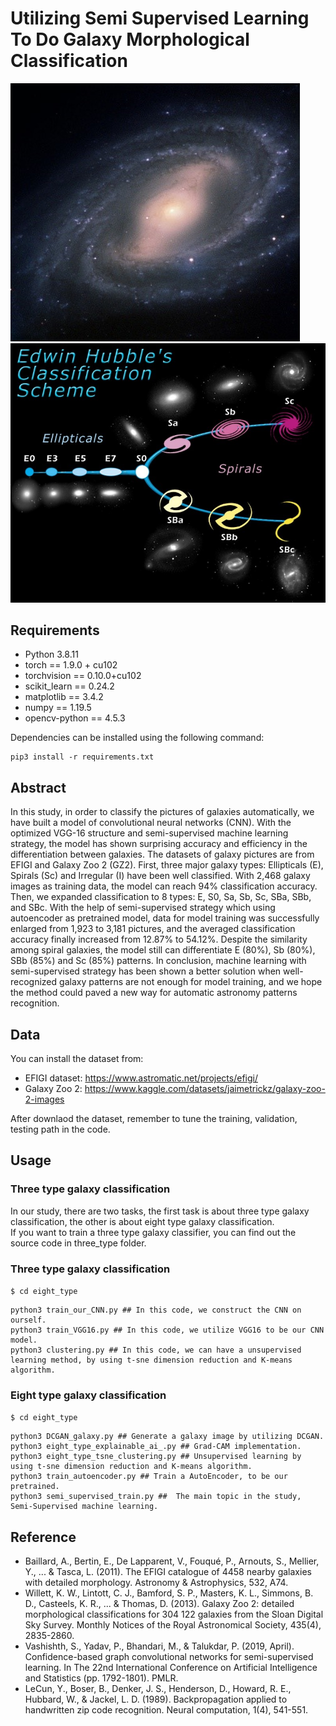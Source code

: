 # Utilizing Semi Supervised Learning To Do Galaxy Morphological Classification
<img src="NGC3992.jpg"><img src="Hubble_Sequence.jpg" with="300" heigh="200">
## Requirements
- Python 3.8.11
- torch == 1.9.0 + cu102
- torchvision == 0.10.0+cu102
- scikit_learn == 0.24.2
- matplotlib == 3.4.2
- numpy == 1.19.5
- opencv-python == 4.5.3 <br/>

Dependencies can be installed using the following command: <br/>
```
pip3 install -r requirements.txt
```
## Abstract
In this study, in order to classify the pictures of galaxies automatically, we have
built a model of convolutional neural networks (CNN). With the optimized VGG-16
structure and semi-supervised machine learning strategy, the model has shown
surprising accuracy and efficiency in the differentiation between galaxies. The
datasets of galaxy pictures are from EFIGI and Galaxy Zoo 2 (GZ2). First, three
major galaxy types: Ellipticals (E), Spirals (Sc) and Irregular (I) have been well
classified. With 2,468 galaxy images as training data, the model can reach 94%
classification accuracy. Then, we expanded classification to 8 types: E, S0, Sa, Sb, Sc,
SBa, SBb, and SBc. With the help of semi-supervised strategy which using
autoencoder as pretrained model, data for model training was successfully enlarged
from 1,923 to 3,181 pictures, and the averaged classification accuracy finally
increased from 12.87% to 54.12%. Despite the similarity among spiral galaxies, the
model still can differentiate E (80%), Sb (80%), SBb (85%) and Sc (85%) patterns. In
conclusion, machine learning with semi-supervised strategy has been shown a better
solution when well-recognized galaxy patterns are not enough for model training, and
we hope the method could paved a new way for automatic astronomy patterns
recognition.
## Data
You can install the dataset from: <br>
- EFIGI dataset: https://www.astromatic.net/projects/efigi/
- Galaxy Zoo 2: https://www.kaggle.com/datasets/jaimetrickz/galaxy-zoo-2-images <br/>

After downlaod the dataset, remember to tune the training, validation, testing path in the code.
## Usage
### Three type galaxy classification
In our study, there are two tasks, the first task is about three type galaxy classification, the other is about eight type galaxy classification.<br/>
If you want to train a three type galaxy classifier, you can find out the source code in three_type folder.
### Three type galaxy classification
`$ cd eight_type` <br/>
```
python3 train_our_CNN.py ## In this code, we construct the CNN on ourself.
python3 train_VGG16.py ## In this code, we utilize VGG16 to be our CNN model.
python3 clustering.py ## In this code, we can have a unsupervised learning method, by using t-sne dimension reduction and K-means algorithm.
```
### Eight type galaxy classification
`$ cd eight_type` <br/>
```
python3 DCGAN_galaxy.py ## Generate a galaxy image by utilizing DCGAN.
python3 eight_type_explainable_ai_.py ## Grad-CAM implementation.
python3 eight_type_tsne_clustering.py ## Unsupervised learning by using t-sne dimension reduction and K-means algorithm.
python3 train_autoencoder.py ## Train a AutoEncoder, to be our pretrained.
python3 semi_supervised_train.py ##  The main topic in the study, Semi-Supervised machine learning.
```
## Reference
- Baillard, A., Bertin, E., De Lapparent, V., Fouqué, P., Arnouts, S., Mellier, Y., ... & Tasca, L. (2011). The EFIGI catalogue of 4458 nearby galaxies with detailed morphology. Astronomy & Astrophysics, 532, A74.
- Willett, K. W., Lintott, C. J., Bamford, S. P., Masters, K. L., Simmons, B. D., Casteels, K. R., ... & Thomas, D. (2013). Galaxy Zoo 2: detailed morphological classifications for 304 122 galaxies from the Sloan Digital Sky Survey. Monthly Notices of the Royal Astronomical Society, 435(4), 2835-2860.
- Vashishth, S., Yadav, P., Bhandari, M., & Talukdar, P. (2019, April). Confidence-based graph convolutional networks for semi-supervised learning. In The 22nd International Conference on Artificial Intelligence and Statistics (pp. 1792-1801). PMLR.
- LeCun, Y., Boser, B., Denker, J. S., Henderson, D., Howard, R. E., Hubbard, W., & Jackel, L. D. (1989). Backpropagation applied to handwritten zip code recognition. Neural computation, 1(4), 541-551.
